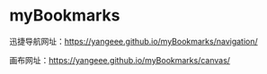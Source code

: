 # myBookmarks
迅捷导航网址：https://yangeee.github.io/myBookmarks/navigation/   

画布网址：https://yangeee.github.io/myBookmarks/canvas/
